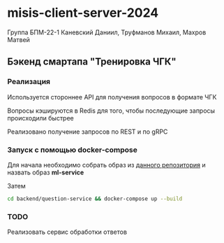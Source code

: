# misis-client-server-2024

Группа БПМ-22-1
Каневский Даниил, Труфманов Михаил, Махров Матвей

## Бэкенд смартапа "Тренировка ЧГК"

### Реализация
Используется стороннее API для получения вопросов в формате ЧГК

Вопросы кэшируются в Redis для того, чтобы последующие запросы происходили быстрее

Реализовано получение запросов по REST и по gRPC

### Запуск с помощью docker-compose

Для начала необходимо собрать образ из [данного репозитория](https://github.com/Mihail20052005/testServer) и назвать образ **ml-service**

Затем
```bash
cd backend/question-service && docker-compose up --build
```

### TODO
Реализовать сервис обработки ответов
